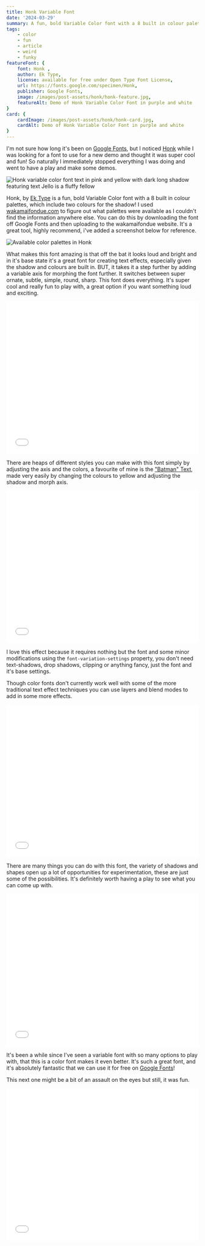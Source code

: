 ```yaml
---
title: Honk Variable Font
date: '2024-03-29'
summary: A fun, bold Variable Color font with a 8 built in colour palettes, its variable axes provide so many options for text effects it's practically endless.
tags:
    - color
    - fun
    - article
    - weird
    - funky
featureFont: {
    font: Honk , 
    author: Ek Type,
    license: available for free under Open Type Font License,
    url: https://fonts.google.com/specimen/Honk,
    publisher: Google Fonts,   
    image: /images/post-assets/honk/honk-feature.jpg,
    featureAlt: Demo of Honk Variable Color Font in purple and white
}
card: {
    cardImage: /images/post-assets/honk/honk-card.jpg,
    cardAlt: Demo of Honk Variable Color Font in purple and white
}
---
```


I'm not sure how long it's been on [Google Fonts](https://fonts.google.com/), but I noticed [Honk](https://fonts.google.com/specimen/Honk) while I was looking for a font to use for a new demo and thought it was super cool and fun! So naturally I immediately stopped everything I was doing and went to have a play and make some demos.

![Honk variable color font text in pink and yellow with dark long shadow featuring text Jello is a fluffy fellow](/images/post-assets/honk/honk-01.jpg)

Honk, by [Ek Type](https://ektype.in/) is a fun, bold Variable Color font with a 8 built in colour palettes, which include two colours for the shadow! I used [wakamaifondue.com](https://wakamaifondue.com/) to figure out what palettes were available as I couldn't find the information anywhere else. You can do this by downloading the font off Google Fonts and then uploading to the wakamaifondue website. It's a great tool, highly recommend, i've added a screenshot below for reference.

![Available color palettes in Honk](/images/post-assets/honk/honk-02.jpg)

What makes this font amazing is that off the bat it looks loud and bright and in it's base state it's a great font for creating text effects, especially given the shadow and colours are built in. BUT, it takes it a step further by adding a variable axis for morphing the font further. It switches between super ornate, subtle, simple, round, sharp. This font does everything. It's super cool and really fun to play with, a great option if you want something loud and exciting. 

<div class="codepen"><iframe height="400" style="width: 100%;" scrolling="no" title="CodePen Home
Honk Variable Font Demo" src="//codepen.io/mandymichael/embed/KKYXgpE/?height=300&theme-id=dark&default-tab=result" frameBorder="no"  allowfullscreen="true">
</iframe></div>

There are heaps of different styles you can make with this font simply by adjusting the axis and the colors, a favourite of mine is the ["Batman" Text](https://codepen.io/mandymichael/pen/LYvzxeV), made very easily by changing the colours to yellow and adjusting the shadow and morph axis.

<div class="codepen"><iframe height="400" style="width: 100%;" scrolling="no" title="CodePen Home
Honk Variable Font Demo" src="//codepen.io/mandymichael/embed/LYvzxeV/?height=300&theme-id=dark&default-tab=result" frameBorder="no"  allowfullscreen="true">
</iframe></div>

I love this effect because it requires nothing but the font and some minor modifications using the `font-variation-settings` property, you don't need text-shadows, drop shadows, clipping or anything fancy, just the font and it's base settings. 

Though color fonts don't currently work well with some of the more traditional text effect techniques you can use layers and blend modes to add in some more effects.

<div class="codepen"><iframe height="400" style="width: 100%;" scrolling="no" title="CodePen Home
Honk Variable Font Demo" src="//codepen.io/mandymichael/embed/oNOGByb/?height=300&theme-id=dark&default-tab=result" frameBorder="no"  allowfullscreen="true">
</iframe></div>


There are many things you can do with this font, the variety of shadows and shapes open up a lot of opportunities for experimentation, these are just some of the possibilities. It's definitely worth having a play to see what you can come up with. 

<div class="codepen"><iframe height="400" style="width: 100%;" scrolling="no" title="CodePen Home
Honk Variable Font Demo" src="//codepen.io/mandymichael/embed/RwOLgJK/?height=300&theme-id=dark&default-tab=result" frameBorder="no"  allowfullscreen="true">
</iframe></div>


It's been a while since I've seen a variable font with so many options to play with, that this is a color font makes it even better. It's such a great font, and it's absolutely fantastic that we can use it for free on  [Google Fonts](https://fonts.google.com/)!

This next one might be a bit of an assault on the eyes but still, it was fun.

<div class="codepen"><iframe height="400" style="width: 100%;" scrolling="no" title="CodePen Home
Honk Variable Font Demo" src="//codepen.io/mandymichael/embed/OJGxpLv/?height=300&theme-id=dark&default-tab=result" frameBorder="no"  allowfullscreen="true">
</iframe></div>
